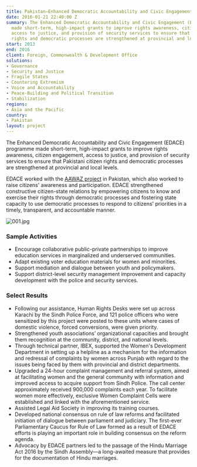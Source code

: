 ```yaml
---
title: Pakistan—Enhanced Democratic Accountability and Civic Engagement (EDACE)
date: 2016-01-21 22:40:00 Z
summary: The Enhanced Democratic Accountability and Civic Engagement (EDACE) programme
  made short-term, high-impact grants to improve rights awareness, citizen engagement,
  access to justice, and provision of security services to ensure that Pakistani citizen
  rights and democratic processes are strengthened at provincial and local levels.
start: 2013
end: 2016
client: Foreign, Commonwealth & Development Office
solutions:
- Governance
- Security and Justice
- Fragile States
- Countering Extremism
- Voice and Accountability
- Peace-Building and Political Transition
- Stabilization
regions:
- Asia and the Pacific
country:
- Pakistan
layout: project
---
```


The Enhanced Democratic Accountability and Civic Engagement (EDACE) programme made short-term, high-impact grants to improve rights awareness, citizen engagement, access to justice, and provision of security services to ensure that Pakistani citizen rights and democratic processes are strengthened at provincial and local levels.

EDACE worked with the [AAWAZ project][1] in Pakistan, which also worked to raise citizens' awareness and participation. EDACE strengthened constructive citizen-state relations by empowering citizens to know and exercise their rights through democratic processes and fostering state capacity to use democratic processes to respond to citizens' priorities in a timely, transparent, and accountable manner.

![001.jpg](/uploads/001.jpg)

### Sample Activities

* Encourage collaborative public-private partnerships to improve education services in marginalized and underserved communities.
* Adapt existing voter education materials for women and minorities.
* Support mediation and dialogue between youth and policymakers.
* Support district-level security management improvement and capacity development with the police and security services.

### Select Results

* Following our assistance, Human Rights Desks were set up across Karachi by the Sindh Police Force, and 121 police officers who were sensitized by this project were posted to these units where cases of domestic violence, forced conversions, were given priority.
* Strengthened youth associations’ organizational capacities and brought them recognition at the community, district, and national levels.
* Through technical partner, IBEX, supported the Women's Development Department in setting up a helpline as a mechanism for the information and redressal of complaints by women across Punjab with regard to the issues being faced by them with provincial and district departments.
* Upgraded a 24-hour complaint management and referral system, aimed at facilitating women and the general community with information and improved access to acquire support from Sindh Police. The call center approximately received 900,000 complaints each year. To facilitate women more effectively, exclusive Women Complaint Cells were established and linked with the aforementioned service.  
* Assisted Legal Aid Society in improving its training courses.
* Developed national consensus on rule of law reforms and facilitated initiation of dialogue between parliament and judiciary. The first-ever Parliamentary Caucus for Rule of Law formed as a result of EDACE efforts is playing an important role in building consensus on the reform agenda.
* Advocacy by EDACE partners led to the passage of the Hindu Marriage Act 2016 by the Sindh Assembly—a long-awaited measure that provides for the documentation of Hindu marriages. 

[1]: /our-work/projects/pakistan-aawaz-voice-and-accountability-programme